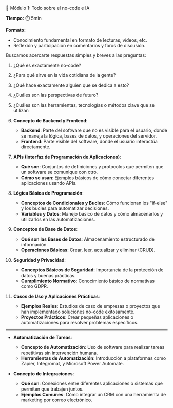🔷 Módulo 1: Todo sobre el no-code e IA

**Tiempo:** ⏱️ 5min

**Formato:**

- Conocimiento fundamental en formato de lecturas, videos, etc.
- Reflexión y participación en comentarios y foros de discusión.

Buscamos acercarte respuestas simples y breves a las preguntas:

1. ¿Qué es exactamente no-code?

2. ¿Para qué sirve en la vida cotidiana de la gente?

3. ¿Qué hace exactamente alguien que se dedica a esto?

4. ¿Cuáles son las perspectivas de futuro?

5. ¿Cuáles son las herramientas, tecnologías o métodos clave que se utilizan

1. **Concepto de Backend y Frontend**:
   
   - **Backend**: Parte del software que no es visible para el usuario, donde se maneja la lógica, bases de datos, y operaciones del servidor.
   - **Frontend**: Parte visible del software, donde el usuario interactúa directamente.

2. **APIs (Interfaz de Programación de Aplicaciones)**:
   
   - **Qué son**: Conjuntos de definiciones y protocolos que permiten que un software se comunique con otro.
   - **Cómo se usan**: Ejemplos básicos de cómo conectar diferentes aplicaciones usando APIs.

3. **Lógica Básica de Programación**:
   
   - **Conceptos de Condicionales y Bucles**: Cómo funcionan los "if-else" y los bucles para automatizar decisiones.
   - **Variables y Datos**: Manejo básico de datos y cómo almacenarlos y utilizarlos en las automatizaciones.

4. **Conceptos de Base de Datos**:
   
   - **Qué son las Bases de Datos**: Almacenamiento estructurado de información.
   - **Operaciones Básicas**: Crear, leer, actualizar y eliminar (CRUD).

5. **Seguridad y Privacidad**:
   
   - **Conceptos Básicos de Seguridad**: Importancia de la protección de datos y buenas prácticas.
   - **Cumplimiento Normativo**: Conocimiento básico de normativas como GDPR.

6. **Casos de Uso y Aplicaciones Prácticas**:
   
   - **Ejemplos Reales**: Estudios de caso de empresas o proyectos que han implementado soluciones no-code exitosamente.
   - **Proyectos Prácticos**: Crear pequeñas aplicaciones o automatizaciones para resolver problemas específicos.

---

- **Automatización de Tareas**:
  
  - **Concepto de Automatización**: Uso de software para realizar tareas repetitivas sin intervención humana.
  - **Herramientas de Automatización**: Introducción a plataformas como Zapier, Integromat, y Microsoft Power Automate.

- **Concepto de Integraciones**:
  
  - **Qué son**: Conexiones entre diferentes aplicaciones o sistemas que permiten que trabajen juntos.
  - **Ejemplos Comunes**: Cómo integrar un CRM con una herramienta de marketing por correo electrónico.
